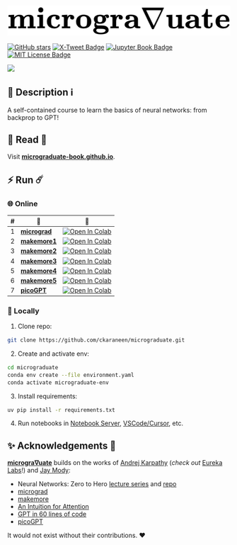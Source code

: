 <div align="center">

[![](./heading.png)](https://micrograduate-book.github.io)

</div>

[![GitHub stars](https://img.shields.io/github/stars/ckarageorgkaneen/micrograduate?style=social)](https://github.com/ckarageorgkaneen/micrograduate)
[![X-Tweet Badge](https://img.shields.io/twitter/url?url=https://x.com)]()
[![Jupyter Book Badge](https://raw.githubusercontent.com/jupyter-book/jupyter-book/refs/heads/main/docs/images/badge.svg)]()
[![MIT License Badge](https://img.shields.io/badge/License-MIT-success.svg)](https://opensource.org/licenses/MIT)

[![](./logo.gif)](https://micrograduate-book.github.io)

## 🤔 Description ℹ️ 

A self-contained course to learn the basics of neural networks: from backprop to GPT! 

## 📖 Read 🌻

Visit [**micrograduate-book.github.io**](https://micrograduate-book.github.io).

## ⚡ Run ☄️

### 🌐 Online

| # | 📔 | 🔗 |
|----------|----------|-------------|
| 1 | [**micrograd**](https://micrograduate-book.github.io/micrograduate/micrograd.html) | [![Open In Colab](https://colab.research.google.com/assets/colab-badge.svg)](https://colab.research.google.com/github/ckaraneen/micrograduate/blob/main/micrograd.ipynb) |
| 2 | [**makemore1**](https://micrograduate-book.github.io/micrograduate/makemore1.html) | [![Open In Colab](https://colab.research.google.com/assets/colab-badge.svg)](https://colab.research.google.com/github/ckaraneen/micrograduate/blob/main/makemore1.ipynb) |
| 3 | [**makemore2**](https://micrograduate-book.github.io/micrograduate/makemore2.html) | [![Open In Colab](https://colab.research.google.com/assets/colab-badge.svg)](https://colab.research.google.com/github/ckaraneen/micrograduate/blob/main/makemore2.ipynb) |
| 4 | [**makemore3**](https://micrograduate-book.github.io/micrograduate/makemore3.html) | [![Open In Colab](https://colab.research.google.com/assets/colab-badge.svg)](https://colab.research.google.com/github/ckaraneen/micrograduate/blob/main/makemore3.ipynb) |
| 5 | [**makemore4**](https://micrograduate-book.github.io/micrograduate/makemore4.html) | [![Open In Colab](https://colab.research.google.com/assets/colab-badge.svg)](https://colab.research.google.com/github/ckaraneen/micrograduate/blob/main/makemore4.ipynb) |
| 6 | [**makemore5**](https://micrograduate-book.github.io/micrograduate/makemore5.html) | [![Open In Colab](https://colab.research.google.com/assets/colab-badge.svg)](https://colab.research.google.com/github/ckaraneen/micrograduate/blob/main/makemore5.ipynb) |
| 7 | [**picoGPT**](https://micrograduate-book.github.io/micrograduate/picogpt.html) | [![Open In Colab](https://colab.research.google.com/assets/colab-badge.svg)](https://colab.research.google.com/github/ckaraneen/micrograduate/blob/main/picogpt.ipynb) |

### 🏡 Locally

1. Clone repo:
```bash
git clone https://github.com/ckaraneen/micrograduate.git
```
2. Create and activate env:
```bash
cd micrograduate
conda env create --file environment.yaml
conda activate micrograduate-env
```

3. Install requirements:
```bash
uv pip install -r requirements.txt
```

4. Run notebooks in [Notebook Server](https://docs.jupyter.org/en/latest/running.html), [VSCode/Cursor](https://code.visualstudio.com/docs/datascience/jupyter-notebooks), etc.

## ✨ Acknowledgements 🙏

[**microgra∇uate**](https://micrograduate-book.github.io) builds on the works of [Andrej Karpathy](https://karpathy.ai/) (*check out* [Eureka Labs](https://eurekalabs.ai/)!) and [Jay Mody](https://jaykmody.com/):
- Neural Networks: Zero to Hero [lecture series](https://www.youtube.com/playlist?list=PLAqhIrjkxbuWI23v9cThsA9GvCAUhRvKZ) and [repo](https://github.com/karpathy/nn-zero-to-hero)
- [micrograd](https://github.com/karpathy/micrograd)
- [makemore](https://github.com/karpathy/makemore)
- [An Intuition for Attention](https://jaykmody.com/blog/attention-intuition/)
- [GPT in 60 lines of code](https://jaykmody.com/blog/gpt-from-scratch/)
- [picoGPT](https://github.com/jaykmody/pico-gpt)

It would not exist without their contributions. ❤️
